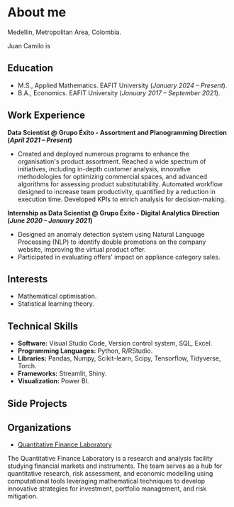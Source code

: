 # About me
Medellin, Metropolitan Area, Colombia.

Juan Camilo is 

## Education
- M.S., Applied Mathematics. EAFIT University (*January 2024 – Present*).
- B.A., Economics. EAFIT University (*January 2017 – September 2021*).

## Work Experience
**Data Scientist @ Grupo Éxito - Assortment and Planogramming Direction (_April 2021 – Present_)**
- Created and deployed numerous programs to enhance the organisation's product assortment. Reached a wide spectrum of initiatives, including in-depth customer analysis, innovative methodologies for optimizing commercial spaces, and advanced algorithms for assessing product substitutability. Automated workflow designed to increase team productivity, quantified by a reduction in execution time. Developed KPIs to enrich analysis for decision-making.

**Internship as Data Scientist @ Grupo Éxito - Digital Analytics Direction (_June 2020 – January 2021_)**
- Designed an anomaly detection system using Natural Language Processing (NLP) to identify double promotions on the company website, improving the virtual product offer.
- Participated in evaluating offers' impact on appliance category sales.

## Interests
- Mathematical optimisation.
- Statistical learning theory.

## Technical Skills
- **Software:** Visual Studio Code, Version control system, SQL, Excel.
- **Programming Languages:** Python, R/RStudio.
- **Libraries:** Pandas, Numpy, Scikit-learn, Scipy, Tensorflow, Tidyverse, Torch.
- **Frameworks:** Streamlit, Shiny.
- **Visualization:** Power BI.

## Side Projects

## Organizations
- [Quantitative Finance Laboratory](https://github.com/QuantitativeFinanceLab)

The Quantitative Finance Laboratory is a research and analysis facility studying financial markets and instruments. The team serves as a hub for quantitative research, risk assessment, and economic modelling using computational tools leveraging mathematical techniques to develop innovative strategies for investment, portfolio management, and risk mitigation.
